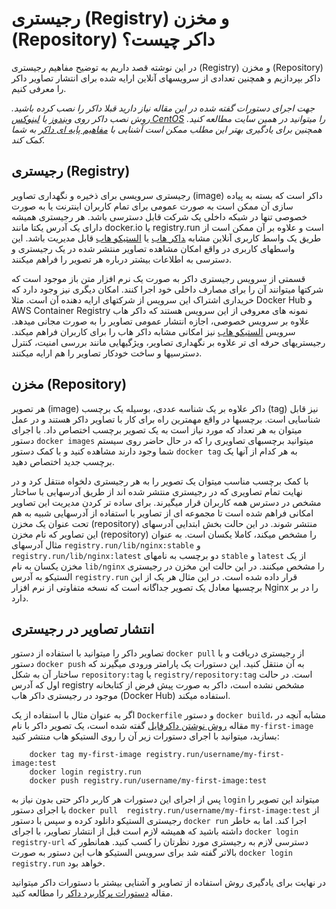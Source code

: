 رجیستری (Registry) و مخزن (Repository) داکر چیست؟
===

در این نوشته قصد داریم به توضیح مفاهیم رجیستری (Registry) و مخزن (Repository) داکر بپردازیم و همچنین تعدادی از سرویسهای آنلاین ارایه شده برای انتشار تصاویر داکر را معرفی کنیم.

*جهت اجرای دستورات گفته شده در این مقاله نیاز دارید قبلا داکر را نصب کرده باشید. روش نصب داکر روی [ویندوز](http://elastico.io/blog/install-docker-windows.html) یا [لینوکس CentOS](http://elastico.io/blog/install-docker-centos7.html) را میتوانید در همین سایت مطالعه کنید. همچنین برای یادگیری بهتر این مطلب ممکن است آشنایی با [مفاهیم پایه ای داکر](http://elastico.io/blog/docker-basic-concepts.html) به شما کمک کند.*

رجیستری (Registry)
---
رجیستری سرویسی برای ذخیره و نگهداری تصاویر (image) داکر است که بسته به پیاده سازی آن ممکن است به صورت عمومی برای تمام کاربران اینترنت یا به صورت خصوصی تنها در شبکه داخلی یک شرکت قابل دسترسی باشد. هر رجیستری همیشه دارای یک آدرس یکتا مانند docker.io یا registry.run است و علاوه بر آن ممکن است از طریق یک واسط کاربری آنلاین مشابه ‍[داکر هاب](https://hub.docker.com) یا [الستیکو هاب](https://hub-beta.elastico.io) قابل مدیریت باشد. این واسطهای کاربری در واقع امکان مشاهده تصاویر منتشر شده در یک رجیستری و دسترسی به اطلاعات بیشتر درباره هر تصویر را فراهم میکنند.

قسمتی از سرویس رجیستری داکر به صورت یک نرم افزار متن باز موجود است که شرکتها میتوانند آن را برای مصارف داخلی خود اجرا کنند. امکان دیگری نیز وجود دارد که خریداری اشتراک این سرویس از شرکتهای ارایه دهنده آن است. مثلا Docker Hub و AWS Container Registry نمونه های معروفی از این سرویس هستند که داکر هاب علاوه بر سرویس خصوصی، اجازه انتشار عمومی تصاویر را به صورت مجانی میدهد. سرویس [الستیکو هاب](https://hub-beta.elastico.io) نیز امکانی مشابه داکر هاب را برای کاربران فراهم میکند. رجیستریهای حرفه ای تر علاوه بر نگهداری تصاویر، ویژگیهایی مانند بررسی امنیت، کنترل دسترسیها و ساخت خودکار تصاویر را هم ارایه میکنند.

مخزن (Repository)
---
هر تصویر (image) داکر علاوه بر یک شناسه عددی، بوسیله یک برچسب (tag) نیز قابل شناسایی است. برچسبها در واقع مهمترین راه برای کار با تصاویر داکر هستند و در عمل میتوان به هر تعداد که مورد نیاز است به یک تصویر برچسب اختصاص داد. با اجرای دستور `docker images` میتوانید برچسبهای تصاویری را که در حال حاضر روی سیستم شما وجود دارند مشاهده کنید و با کمک دستور `docker tag` به هر کدام از آنها یک برچسب جدید اختصاص دهید.

با کمک برچسب مناسب میتوان یک تصویر را به هر رجیستری دلخواه منتقل کرد و در نهایت تمام تصاویری که در رجیستری منتشر شده اند از طریق آدرسهایی با ساختار مشخص در دسترس همه کاربران قرار میگیرند. برای ساده تر کردن مدیریت این تصاویر امکانی فراهم شده است تا مجموعه ای از تصاویر با استفاده از آدرسهایی شبیه به هم تحت عنوان یک مخزن (repository) منتشر شوند. در این حالت بخش ابتدایی آدرسهای این تصاویر که نام مخزن (repository) را مشخص میکند، کاملا یکسان است. به عنوان مثال آدرسهای `registry.run/lib/nginx:stable` و `registry.run/lib/nginx:latest` دو برچسب به نامهای `stable` و `latest‍` از یک مخزن یکسان به نام `lib/nginx` را مشخص میکنند. در این حالت این مخزن در رجیستری الستیکو به آدرس `registry.run` قرار داده شده است. در این مثال هر یک از این برچسبها معادل یک تصویر جداگانه است که نسخه متفاوتی از نرم افزار Nginx را در بر دارد.

انتشار تصاویر در رجیستری
---
تصاویر داکر را میتوانید با استفاده از دستور `docker pull` از رجیستری دریافت و با دستور `docker push` به آن منتقل کنید. این دستورات یک پارامتر ورودی میگیرند که ساختار آن به شکل `repository:tag` یا `registry/repository:tag` است. در حالت اول که آدرس registry مشخص نشده است، داکر به صورت پیش فرض از کتابخانه موجود در رجیستری داکر هاب (Docker Hub) استفاده میکند.

اگر به عنوان مثال با استفاده از یک `Dockerfile` و دستور `docker build`، مشابه آنچه در مقاله [روش نوشتن داکرفایل]() گفته شده است، یک تصویر داکر با نام `my-first-image` بسازید، میتوانید با اجرای دستورات زیر آن را روی الستیکو هاب منتشر کنید:

        docker tag my-first-image registry.run/username/my-first-image:test
        docker login registry.run
        docker push registry.run/username/my-first-image:test

پس از اجرای این دستورات هر کاربر داکر حتی بدون نیاز به `login` میتواند این تصویر را با اجرای دستور `docker pull  registry.run/username/my-first-image:test` از رجیستری الستیکو دانلود کرده و سپس با دستور `docker run` اجرا کند. اما به خاطر داشته باشید که همیشه لازم است قبل از انتشار تصاویر، با اجرای `docker login registry-url` دسترسی لازم به رجیستری مورد نظرتان را کسب کنید. همانطور که بالاتر گفته شد برای سرویس الستیکو هاب این دستور به صورت `docker login registry.run` خواهد بود.

در نهایت برای یادگیری روش استفاده از تصاویر و آشنایی بیشتر با دستورات داکر میتوانید مقاله [دستورات پرکاربرد داکر](http://elastico.io/blog/useful-docker-commands.html) را مطالعه کنید.
